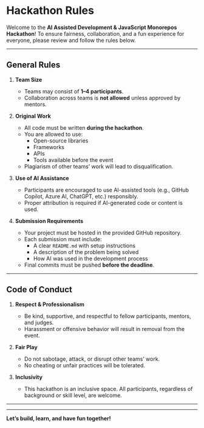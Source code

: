 # Hackathon Rules

Welcome to the **AI Assisted Development & JavaScript Monorepos Hackathon**! 
To ensure fairness, collaboration, and a fun experience for everyone, please review and follow the rules below.

---

## General Rules

1. **Team Size**  
   - Teams may consist of **1–4 participants**.  
   - Collaboration across teams is **not allowed** unless approved by mentors.

2. **Original Work**  
   - All code must be written **during the hackathon**.  
   - You are allowed to use:
     - Open-source libraries
     - Frameworks
     - APIs
     - Tools available before the event  
   - Plagiarism of other teams’ work will lead to disqualification.

3. **Use of AI Assistance**  
   - Participants are encouraged to use AI-assisted tools (e.g., GitHub Copilot, Azure AI, ChatGPT, etc.) responsibly.  
   - Proper attribution is required if AI-generated code or content is used.

4. **Submission Requirements**  
   - Your project must be hosted in the provided GitHub repository.  
   - Each submission must include:
     - A clear `README.md` with setup instructions
     - A description of the problem being solved
     - How AI was used in the development process
   - Final commits must be pushed **before the deadline**.

---

## Code of Conduct

1. **Respect & Professionalism**  
   - Be kind, supportive, and respectful to fellow participants, mentors, and judges.  
   - Harassment or offensive behavior will result in removal from the event.

2. **Fair Play**  
   - Do not sabotage, attack, or disrupt other teams’ work.  
   - No cheating or unfair practices will be tolerated.

3. **Inclusivity**  
   - This hackathon is an inclusive space. All participants, regardless of background or skill level, are welcome.

---

---

**Let’s build, learn, and have fun together!**  
